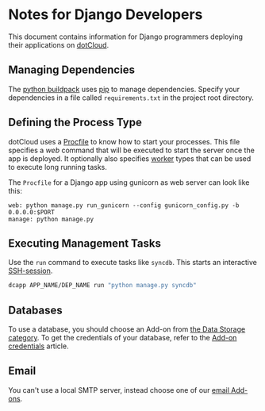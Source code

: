 # Notes for Django Developers
This document contains information for Django programmers deploying their applications on [dotCloud].

## Managing Dependencies
The [python buildpack] uses [pip] to manage dependencies. Specify your dependencies in a file called `requirements.txt` in the project root directory.

## Defining the Process Type
dotCloud uses a [Procfile][procfile] to know how to start your processes. This file specifies a _web_ command that will be executed to start the server once the app is deployed. It optionally also specifies [worker] types that can be used to execute long running tasks.

The `Procfile` for a Django app using gunicorn as web server can look like this:
~~~
web: python manage.py run_gunicorn --config gunicorn_config.py -b 0.0.0.0:$PORT
manage: python manage.py
~~~

## Executing Management Tasks
Use the `run` command to execute tasks like `syncdb`. This starts an interactive [SSH-session].
~~~bash
dcapp APP_NAME/DEP_NAME run "python manage.py syncdb"
~~~

## Databases
To use a database, you should choose an Add-on from [the Data Storage category][data-storage-addons]. To get the credentials of your database, refer to the [Add-on credentials][add-on-credentials] article.

## Email
You can't use a local SMTP server, instead choose one of our [email Add-ons][messaging-addons].

[SSH-session]: https://next.dotcloud.com/dev-center/platform-documentation#secure-shell-ssh
[python buildpack]: https://github.com/cloudControl/buildpack-python
[pip]: http://www.pip-installer.org/
[procfile]: https://next.dotcloud.com/dev-center/platform-documentation#buildpacks-and-the-procfile
[messaging-addons]: https://next.dotcloud.com/dev-center/add-on-documentation#messaging-mobile
[data-storage-addons]: https://next.dotcloud.com/dev-center/add-on-documentation#data-storage
[add-on-credentials]: https://next.dotcloud.com/dev-center/guides/python/add-on-credentials
[dotCloud]: https://next.dotcloud.com/
[worker]: https://next.dotcloud.com/dev-center/platform-documentation#scheduled-jobs-and-background-workers

